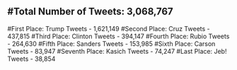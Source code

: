 #Total Number of Tweets: 3,068,767 
---
#First Place: Trump Tweets - 1,621,149
#Second Place: Cruz Tweets - 437,815
#Third Place: Clinton Tweets - 394,147
#Fourth Place: Rubio Tweets - 264,630
#Fifth Place: Sanders Tweets - 153,985
#Sixth Place: Carson Tweets - 83,947
#Seventh Place: Kasich Tweets - 74,247
#Last Place: Jeb! Tweets - 38,854
